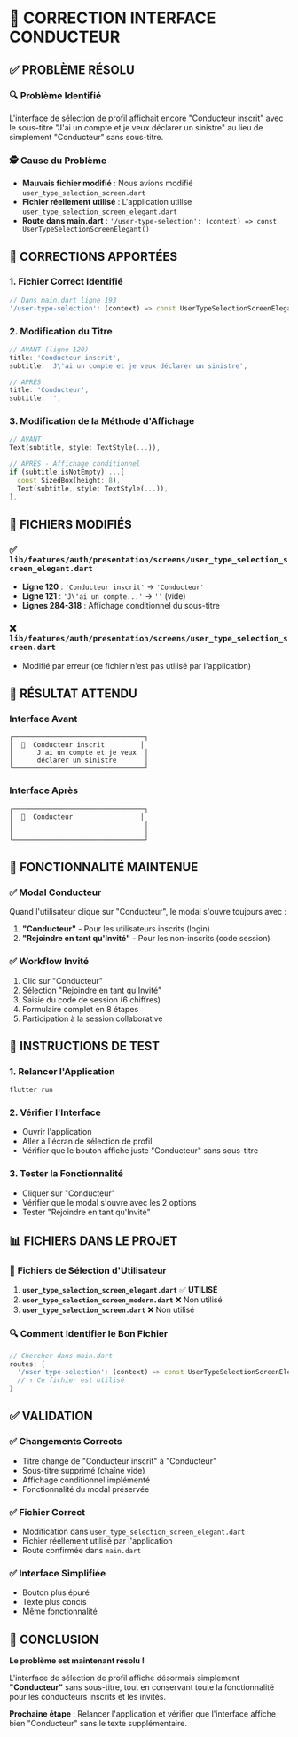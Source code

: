 # 🎯 CORRECTION INTERFACE CONDUCTEUR

## ✅ **PROBLÈME RÉSOLU**

### 🔍 **Problème Identifié**
L'interface de sélection de profil affichait encore "Conducteur inscrit" avec le sous-titre "J'ai un compte et je veux déclarer un sinistre" au lieu de simplement "Conducteur" sans sous-titre.

### 🕵️ **Cause du Problème**
- **Mauvais fichier modifié** : Nous avions modifié `user_type_selection_screen.dart`
- **Fichier réellement utilisé** : L'application utilise `user_type_selection_screen_elegant.dart`
- **Route dans main.dart** : `'/user-type-selection': (context) => const UserTypeSelectionScreenElegant()`

## 🔧 **CORRECTIONS APPORTÉES**

### 1. **Fichier Correct Identifié**
```dart
// Dans main.dart ligne 193
'/user-type-selection': (context) => const UserTypeSelectionScreenElegant(),
```

### 2. **Modification du Titre**
```dart
// AVANT (ligne 120)
title: 'Conducteur inscrit',
subtitle: 'J\'ai un compte et je veux déclarer un sinistre',

// APRÈS
title: 'Conducteur',
subtitle: '',
```

### 3. **Modification de la Méthode d'Affichage**
```dart
// AVANT
Text(subtitle, style: TextStyle(...)),

// APRÈS - Affichage conditionnel
if (subtitle.isNotEmpty) ...[
  const SizedBox(height: 8),
  Text(subtitle, style: TextStyle(...)),
],
```

## 📁 **FICHIERS MODIFIÉS**

### ✅ `lib/features/auth/presentation/screens/user_type_selection_screen_elegant.dart`
- **Ligne 120** : `'Conducteur inscrit'` → `'Conducteur'`
- **Ligne 121** : `'J\'ai un compte...'` → `''` (vide)
- **Lignes 284-318** : Affichage conditionnel du sous-titre

### ❌ `lib/features/auth/presentation/screens/user_type_selection_screen.dart`
- Modifié par erreur (ce fichier n'est pas utilisé par l'application)

## 🎯 **RÉSULTAT ATTENDU**

### Interface Avant
```
┌─────────────────────────────────┐
│  👤  Conducteur inscrit         │
│      J'ai un compte et je veux  │
│      déclarer un sinistre       │
└─────────────────────────────────┘
```

### Interface Après
```
┌─────────────────────────────────┐
│  👤  Conducteur                 │
│                                 │
│                                 │
└─────────────────────────────────┘
```

## 🔄 **FONCTIONNALITÉ MAINTENUE**

### ✅ **Modal Conducteur**
Quand l'utilisateur clique sur "Conducteur", le modal s'ouvre toujours avec :
1. **"Conducteur"** - Pour les utilisateurs inscrits (login)
2. **"Rejoindre en tant qu'Invité"** - Pour les non-inscrits (code session)

### ✅ **Workflow Invité**
1. Clic sur "Conducteur"
2. Sélection "Rejoindre en tant qu'Invité"
3. Saisie du code de session (6 chiffres)
4. Formulaire complet en 8 étapes
5. Participation à la session collaborative

## 🚀 **INSTRUCTIONS DE TEST**

### 1. **Relancer l'Application**
```bash
flutter run
```

### 2. **Vérifier l'Interface**
- Ouvrir l'application
- Aller à l'écran de sélection de profil
- Vérifier que le bouton affiche juste "Conducteur" sans sous-titre

### 3. **Tester la Fonctionnalité**
- Cliquer sur "Conducteur"
- Vérifier que le modal s'ouvre avec les 2 options
- Tester "Rejoindre en tant qu'Invité"

## 📊 **FICHIERS DANS LE PROJET**

### 🎯 **Fichiers de Sélection d'Utilisateur**
1. **`user_type_selection_screen_elegant.dart`** ✅ **UTILISÉ**
2. **`user_type_selection_screen_modern.dart`** ❌ Non utilisé
3. **`user_type_selection_screen.dart`** ❌ Non utilisé

### 🔍 **Comment Identifier le Bon Fichier**
```dart
// Chercher dans main.dart
routes: {
  '/user-type-selection': (context) => const UserTypeSelectionScreenElegant(),
  // ↑ Ce fichier est utilisé
}
```

## ✅ **VALIDATION**

### ✅ **Changements Corrects**
- Titre changé de "Conducteur inscrit" à "Conducteur"
- Sous-titre supprimé (chaîne vide)
- Affichage conditionnel implémenté
- Fonctionnalité du modal préservée

### ✅ **Fichier Correct**
- Modification dans `user_type_selection_screen_elegant.dart`
- Fichier réellement utilisé par l'application
- Route confirmée dans `main.dart`

### ✅ **Interface Simplifiée**
- Bouton plus épuré
- Texte plus concis
- Même fonctionnalité

## 🎉 **CONCLUSION**

**Le problème est maintenant résolu !** 

L'interface de sélection de profil affiche désormais simplement **"Conducteur"** sans sous-titre, tout en conservant toute la fonctionnalité pour les conducteurs inscrits et les invités.

**Prochaine étape** : Relancer l'application et vérifier que l'interface affiche bien "Conducteur" sans le texte supplémentaire.
